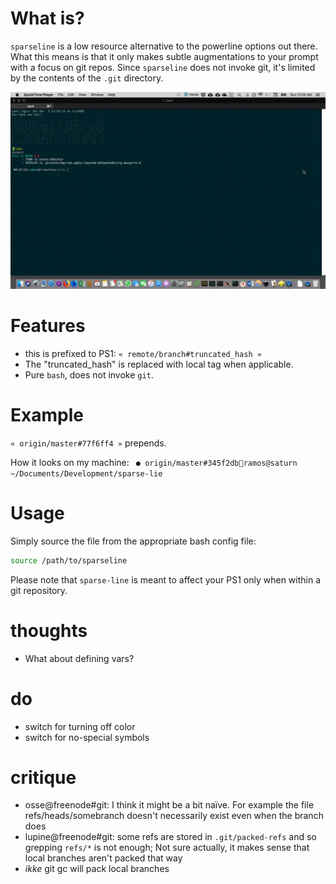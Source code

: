 What is?
===
`sparseline` is a low resource alternative to the powerline options out there. What this means is that it only makes subtle augmentations to your prompt with a focus on git repos. Since `sparseline` does not invoke git, it's limited by the contents of the `.git` directory.

![demo gif](demo.gif)


Features
===
* this is prefixed to PS1: `« remote/branch#truncated_hash »`
* The "truncated_hash" is replaced with local tag when applicable.
* Pure `bash`, does not invoke `git`.


Example
===
`« origin/master#77f6ff4 »` prepends.

How it looks on my machine:
` ● origin/master#345f2dbramos@saturn ~/Documents/Development/sparse-lie`




Usage
===
Simply source the file from the appropriate bash config file:
```bash
source /path/to/sparseline
```
Please note that `sparse-line` is meant to affect your PS1 only when within a git repository.


thoughts
===
* What about defining vars?


do
===
* switch for turning off color
* switch for no-special symbols

critique
===
* osse@freenode#git: I think it might be a bit naïve. For example the file refs/heads/somebranch doesn't necessarily exist even when the branch does
* lupine@freenode#git: some refs are stored in `.git/packed-refs` and so grepping `refs/*` is not enough; Not sure actually, it makes sense that local branches aren't packed that way
* _ikke_ git gc will pack local branches

